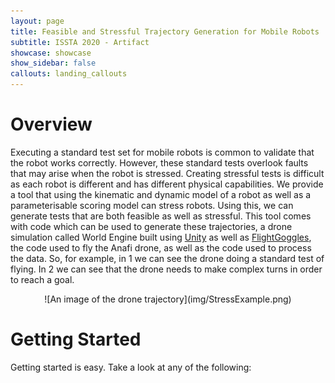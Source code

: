 ```yaml
---
layout: page
title: Feasible and Stressful Trajectory Generation for Mobile Robots
subtitle: ISSTA 2020 - Artifact
showcase: showcase
show_sidebar: false 
callouts: landing_callouts
---
```


# Overview

Executing a standard test set for mobile robots is common to validate that the robot works correctly. However, these standard tests overlook faults that may arise when the robot is stressed. Creating stressful tests is difficult as each robot is different and has different physical capabilities. We provide a tool that using the kinematic and dynamic model of a robot as well as a parameterisable scoring model can stress robots. Using this, we can generate tests that are both feasible as well as stressful. This tool comes with code which can be used to generate these trajectories, a drone simulation called World Engine built using [Unity](https://unity.com) as well as [FlightGoggles](https://flightgoggles.mit.edu), the code used to fly the Anafi drone, as well as the code used to process the data. So, for example, in 1 we can see the drone doing a standard test of flying. In 2 we can see that the drone needs to make complex turns in order to reach a goal.

<div style="text-align:center" markdown="1">
![An image of the drone trajectory](img/StressExample.png)
</div>

# Getting Started

Getting started is easy. Take a look at any of the following:
